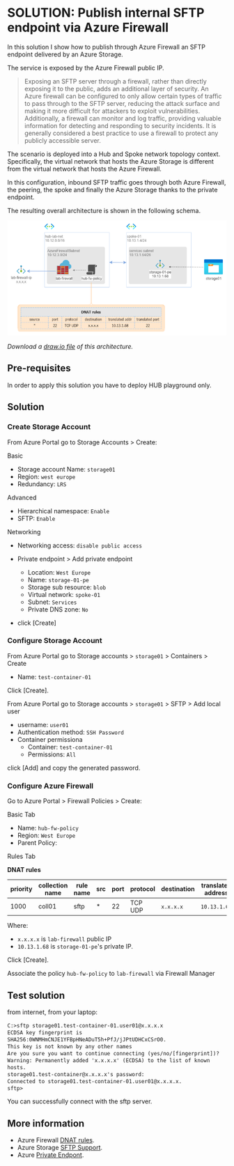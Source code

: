 # SOLUTION: Publish internal SFTP endpoint via Azure Firewall

In this solution I show how to publish through Azure Firewall an SFTP endpoint delivered by an Azure Storage.

The service is exposed by the Azure Firewall public IP.

> Exposing an SFTP server through a firewall, rather than directly exposing it to the public, adds an additional layer of security. An Azure firewall can be configured to only allow certain types of traffic to pass through to the SFTP server, reducing the attack surface and making it more difficult for attackers to exploit vulnerabilities. Additionally, a firewall can monitor and log traffic, providing valuable information for detecting and responding to security incidents. It is generally considered a best practice to use a firewall to protect any publicly accessible server.

The scenario is deployed into a Hub and Spoke network topology context. Specifically, the virtual network that hosts the Azure Storage is different from the virtual network that hosts the Azure Firewall.

In this configuration, inbound SFTP traffic goes through both Azure Firewall, the peering, the spoke and finally the Azure Storage thanks to the private endpoint.

The resulting overall architecture is shown in the following schema.

![sftp architecture](../images/sftp.png)

_Download a [draw.io file](../images/sftp.drawio) of this architecture._

## Pre-requisites

In order to apply this solution you have to deploy HUB playground only.

## Solution

### Create Storage Account

From Azure Portal go to Storage Accounts > Create:

Basic

* Storage account Name: `storage01`
* Region: `west europe`
* Redundancy: `LRS`

Advanced

* Hierarchical namespace: `Enable`
* SFTP: `Enable`

Networking

  * Networking access: `disable public access`
  * Private endpoint > Add private endpoint
    * Location: `West Europe`
    * Name: `storage-01-pe`
    * Storage sub resource: `blob`
    * Virtual network: `spoke-01`
    * Subnet: `Services`
    * Private DNS zone: `No`
  
  * click [Create]

### Configure Storage Account

From Azure Portal go to Storage accounts > `storage01` > Containers > Create

* Name: `test-container-01`

Click [Create].

From Azure Portal go to Storage accounts > `storage01` > SFTP > Add local user

* username: `user01`
* Authentication method: `SSH Password`
* Container permissiona
  * Container: `test-container-01`
  * Permissions: `All`

click [Add] and copy the generated password.

### Configure Azure Firewall

Go to Azure Portal > Firewall Policies > Create:

Basic Tab

* Name: `hub-fw-policy`
* Region: `West Europe`
* Parent Policy: 

Rules Tab

**DNAT rules**

|priority | collection name | rule name | src | port | protocol | destination | translated address| translated port | action |
|---|---|---|---|---|---|---|---|---|---|
|1000     | coll01          |sftp | *   | 22 | TCP UDP      | `x.x.x.x`   | `10.13.1.68`         | 22            | Dnat   |

Where:

* `x.x.x.x` is `lab-firewall` public IP 
* `10.13.1.68` is `storage-01-pe`'s private IP.
  
Click [Create].

Associate the policy `hub-fw-policy` to `lab-firewall` via Firewall Manager


## Test solution
from internet, from your laptop:

```
C:>sftp storage01.test-container-01.user01@x.x.x.x
ECDSA key fingerprint is SHA256:0WNMHmCNJE1YFBpHNeADuT5h+PfJ/jJPtUDHCxCSrO0.
This key is not known by any other names
Are you sure you want to continue connecting (yes/no/[fingerprint])?
Warning: Permanently added 'x.x.x.x' (ECDSA) to the list of known hosts.
storage01.test-container@x.x.x.x's password:
Connected to storage01.test-container-01.user01@x.x.x.x.
sftp> 

```

You can successfully connect with the sftp server.

## More information

* Azure Firewall [DNAT rules](https://learn.microsoft.com/en-us/azure/firewall/tutorial-firewall-dnat).
* Azure Storage [SFTP Support](https://learn.microsoft.com/en-us/azure/storage/blobs/secure-file-transfer-protocol-support).
* Azure [Private Endpont](https://learn.microsoft.com/en-us/azure/private-link/private-endpoint-overview).